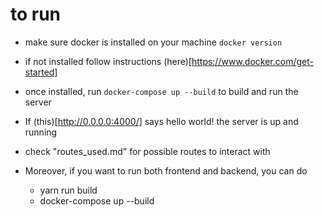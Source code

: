 # to run

* make sure docker is installed on your machine
    `docker version`

* if not installed follow instructions (here)[https://www.docker.com/get-started]

* once installed,  run `docker-compose up --build` to build and run the server

* If (this)[http://0.0.0.0:4000/] says hello world! the server is up and running

* check "routes_used.md" for possible routes to interact with

* Moreover, if you want to run both frontend and backend, you can do 

   - yarn run build
   - docker-compose up --build
